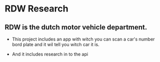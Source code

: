 # RDW Research

## RDW is the dutch motor vehicle department.

- This project includes an app with witch you can scan a car's number bord plate and it wil tell you witch car it is.

- And it includes research in to the api